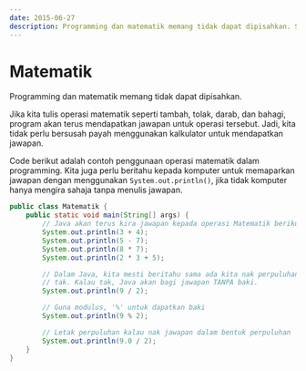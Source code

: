 ```yaml
---
date: 2015-06-27
description: Programming dan matematik memang tidak dapat dipisahkan. Sesuatu program akan terus membuat pengiraan jika mana-mana simbol matematik digunakan.
---
```


# Matematik

Programming dan matematik memang tidak dapat dipisahkan.

Jika kita tulis operasi matematik seperti tambah, tolak, darab, dan
bahagi, program akan terus mendapatkan jawapan untuk operasi tersebut.
Jadi, kita tidak perlu bersusah payah menggunakan kalkulator untuk
mendapatkan jawapan.

Code berikut adalah contoh penggunaan operasi matematik dalam
programming. Kita juga perlu beritahu kepada komputer untuk memaparkan
jawapan dengan menggunakan `System.out.println()`, jika tidak komputer
hanya mengira sahaja tanpa menulis jawapan.

```java
public class Matematik {
    public static void main(String[] args) {
        // Java akan terus kira jawapan kepada operasi Matematik berikut
        System.out.println(3 + 4);
        System.out.println(5 - 7);
        System.out.println(8 * 7);
        System.out.println(2 * 3 + 5);

        // Dalam Java, kita mesti beritahu sama ada kita nak perpuluhan atau
        // tak. Kalau tak, Java akan bagi jawapan TANPA baki.
        System.out.println(9 / 2);

        // Guna modulus, '%' untuk dapatkan baki
        System.out.println(9 % 2);

        // Letak perpuluhan kalau nak jawapan dalam bentuk perpuluhan
        System.out.println(9.0 / 2);
    }
}
```
